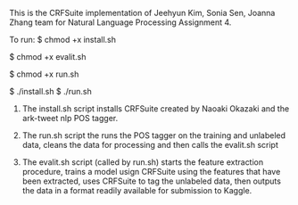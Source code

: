 This is the CRFSuite implementation of Jeehyun Kim, Sonia Sen, Joanna Zhang team for Natural Language Processing Assignment 4.

To run:
$ chmod +x install.sh 

$ chmod +x evalit.sh

$ chmod +x run.sh


$ ./install.sh
$ ./run.sh

1. The install.sh script installs CRFSuite created by Naoaki Okazaki and the ark-tweet nlp POS tagger.

2. The run.sh script the runs the POS tagger on the training and unlabeled data, cleans the data for processing and then calls the evalit.sh script

3. The evalit.sh script (called by run.sh) starts the feature extraction procedure, trains a model usign CRFSuite using the features that have been extracted, uses CRFSuite to tag the unlabeled data, then outputs the data in a format readily available for submission to Kaggle.

